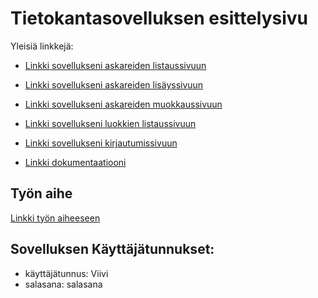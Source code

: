 ﻿# Tietokantasovelluksen esittelysivu



Yleisiä linkkejä:



* [Linkki sovellukseni askareiden listaussivuun](http://tviivi.users.cs.helsinki.fi/tsoha/)

* [Linkki sovellukseni askareiden lisäyssivuun](http://tviivi.users.cs.helsinki.fi/tsoha/lisays)
* [Linkki sovellukseni askareiden muokkaussivuun](http://tviivi.users.cs.helsinki.fi/tsoha/muokkaus)

* [Linkki sovellukseni luokkien listaussivuun](http://tviivi.users.cs.helsinki.fi/tsoha/luokat)

* [Linkki sovellukseni kirjautumissivuun](http://tviivi.users.cs.helsinki.fi/tsoha/login)
* [Linkki dokumentaatiooni](https://github.com/tviivi/Tsoha-Bootstrap/blob/master/doc/dokumentaatio.pdf)


## Työn aihe


[Linkki työn aiheeseen](http://advancedkittenry.github.io/suunnittelu_ja_tyoymparisto/aiheet/Muistilista.html) 

## Sovelluksen Käyttäjätunnukset:
* käyttäjätunnus: Viivi
* salasana: salasana
